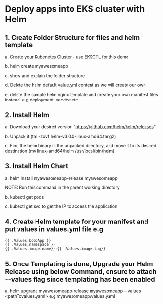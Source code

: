 # Deploy apps into EKS cluater with Helm

## 1. Create Folder Structure for files and helm template
  
  a. Create your Kubenetes Cluster - use EKSCTL for this demo

  b. helm create myawesomeapp

  c. show and explain the folder structure
 
  d. Delete the helm default value.yml content as we will create our own

  e. delete the sample helm nginx template and create your own manifest files instead. e.g deployment, service etc

## 2. Install Helm
  a. Download your desired version  "https://github.com/helm/helm/releases"

  b. Unpack it (tar -zxvf helm-v3.0.0-linux-amd64.tar.gz)

  c. Find the helm binary in the unpacked directory, and move it to its desired destination (mv linux-amd64/helm /usr/local/bin/helm)

## 3. Install Helm Chart

  a. helm install myawesomeapp-release myawesomeapp
  
  NOTE: Run this command in the parent working directory
  
  b. kubectl get pods
  
  c. kubectl get svc to get the IP to access the application

## 4. Create Helm template for your manifest and put values in values.yml file e.g

    {{ .Values.boboApp }}
    {{ .Values.namespace }}
    {{ .Values.image.name}}:{{ .Values.image.tag}}

## 5. Once Templating is done, Upgrade your Helm Release using below Command, ensure to attach --values flag since templating has been enabled

  a. helm upgrade myawesomeapp-release myawesomeapp --values <pathTovalues.yaml> e.g myawesomeapp/values.yaml 

